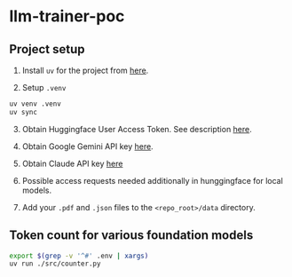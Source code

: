 # llm-trainer-poc

## Project setup
1. Install `uv` for the project from [here](https://docs.astral.sh/uv/getting-started/installation/#standalone-installer).

2. Setup `.venv`
```bash
uv venv .venv
uv sync
```

3. Obtain Huggingface User Access Token. See description [here](https://huggingface.co/docs/hub/en/security-tokens).

4. Obtain Google Gemini API key [here](https://aistudio.google.com/app/apikey).

5. Obtain Claude API key [here](https://console.anthropic.com/settings/keys)

6. Possible access requests needed additionally in hunggingface for local models.

7. Add your `.pdf` and `.json` files to the `<repo_root>/data` directory. 

## Token count for various foundation models


```bash
export $(grep -v '^#' .env | xargs)
uv run ./src/counter.py
```